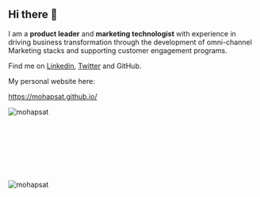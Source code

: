 ## Hi there 👋

I am a **product leader** and **marketing technologist** with experience in driving business transformation through the development of omni-channel Marketing stacks and supporting customer engagement programs.

Find me on [Linkedin](https://www.linkedin.com/in/satyamadhav/), [Twitter](https://twitter.com/mohapsat) and GitHub.

My personal website here:

https://mohapsat.github.io/


<p>
  <img align="left" src="https://github-readme-stats.vercel.app/api/top-langs?username=mohapsat&show_icons=true&locale=en&layout=compact" alt="mohapsat"></p>
<p>&nbsp;</p><br><br><br><br><br><br>
<p>
  <img align="center" src="https://github-readme-stats.vercel.app/api?username=mohapsat&show_icons=true&locale=en" alt="mohapsat">
</p>



<!--
**mohapsat/mohapsat** is a ✨ _special_ ✨ repository because its `README.md` (this file) appears on your GitHub profile.

Here are some ideas to get you started:

- 🔭 I’m currently working on ...
- 🌱 I’m currently learning ...
- 👯 I’m looking to collaborate on ...
- 🤔 I’m looking for help with ...
- 💬 Ask me about ...
- 📫 How to reach me: ...
- 😄 Pronouns: ...
- ⚡ Fun fact: ...
-->
